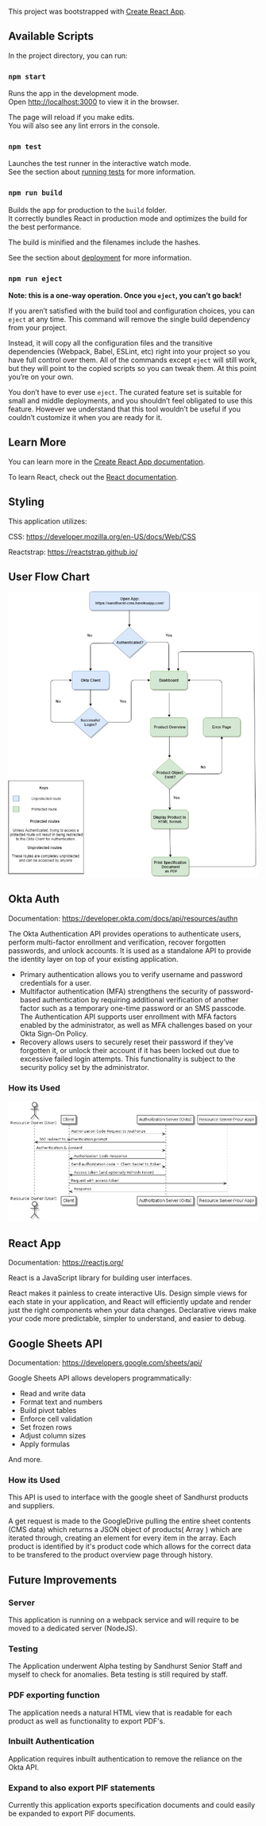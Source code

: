 This project was bootstrapped with [Create React App](https://github.com/facebook/create-react-app).

## Available Scripts

In the project directory, you can run:

### `npm start`

Runs the app in the development mode.<br>
Open [http://localhost:3000](http://localhost:3000) to view it in the browser.

The page will reload if you make edits.<br>
You will also see any lint errors in the console.

### `npm test`

Launches the test runner in the interactive watch mode.<br>
See the section about [running tests](https://facebook.github.io/create-react-app/docs/running-tests) for more information.

### `npm run build`

Builds the app for production to the `build` folder.<br>
It correctly bundles React in production mode and optimizes the build for the best performance.

The build is minified and the filenames include the hashes.<br>

See the section about [deployment](https://facebook.github.io/create-react-app/docs/deployment) for more information.

### `npm run eject`

**Note: this is a one-way operation. Once you `eject`, you can’t go back!**

If you aren’t satisfied with the build tool and configuration choices, you can `eject` at any time. This command will remove the single build dependency from your project.

Instead, it will copy all the configuration files and the transitive dependencies (Webpack, Babel, ESLint, etc) right into your project so you have full control over them. All of the commands except `eject` will still work, but they will point to the copied scripts so you can tweak them. At this point you’re on your own.

You don’t have to ever use `eject`. The curated feature set is suitable for small and middle deployments, and you shouldn’t feel obligated to use this feature. However we understand that this tool wouldn’t be useful if you couldn’t customize it when you are ready for it.

## Learn More

You can learn more in the [Create React App documentation](https://facebook.github.io/create-react-app/docs/getting-started).

To learn React, check out the [React documentation](https://reactjs.org/).


## Styling
This application utilizes: 

CSS: https://developer.mozilla.org/en-US/docs/Web/CSS

Reactstrap: https://reactstrap.github.io/

## User Flow Chart
![User Flow Chart](documentationAssets/UserFlowChart.jpg)

## Okta Auth

Documentation: https://developer.okta.com/docs/api/resources/authn

The Okta Authentication API provides operations to authenticate users, perform multi-factor enrollment and verification, recover forgotten passwords, and unlock accounts. It is used as a standalone API to provide the identity layer on top of your existing application.

* Primary authentication allows you to verify username and password credentials for a user.
* Multifactor authentication (MFA) strengthens the security of password-based authentication by requiring additional verification of another factor such as a temporary one-time password or an SMS passcode. The Authentication API supports user enrollment with MFA factors enabled by the administrator, as well as MFA challenges based on your Okta Sign-On Policy.
* Recovery allows users to securely reset their password if they’ve forgotten it, or unlock their account if it has been locked out due to excessive failed login attempts. This functionality is subject to the security policy set by the administrator.

### **How its Used**

![Okta Flow Chart](documentationAssets/oauth_auth_code_flow.png)


## React App

Documentation: https://reactjs.org/

React is a JavaScript library for building user interfaces.

React makes it painless to create interactive UIs. Design simple views for each state in your application, and React will efficiently update and render just the right components when your data changes. Declarative views make your code more predictable, simpler to understand, and easier to debug.


## Google Sheets API

Documentation: https://developers.google.com/sheets/api/

Google Sheets API allows developers programmatically:

* Read and write data
* Format text and numbers
* Build pivot tables
* Enforce cell validation
* Set frozen rows
* Adjust column sizes
* Apply formulas

And more.


### **How its Used**

This API is used to interface with the google sheet of Sandhurst products and suppliers.

A get request is made to the GoogleDrive pulling the entire sheet contents (CMS data) which returns a JSON object of products( Array ) which are iterated through, creating an element for every item in the array. Each product is identified by it's product code which allows for the correct data to be transfered to the product overview page through history. 


## Future Improvements

### Server
This application is running on a webpack service and will require to be moved to a dedicated server (NodeJS).

### Testing
The Application underwent Alpha testing by Sandhurst Senior Staff and myself to check for anomalies. Beta testing is still required by staff.

### PDF exporting function
The application needs a natural HTML view that is readable for each product as well as functionality to export PDF's.

### Inbuilt Authentication
Application requires inbuilt authentication to remove the reliance on the Okta API.

### Expand to also export PIF statements
Currently this application exports specification documents and could easily be expanded to export PIF documents.